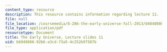 ```yaml
---
content_type: resource
description: This resource contains information regarding lecture 11.
file: null
file_location: /coursemedia/8-286-the-early-universe-fall-2013/b604808692b6a3cd73a54c252b97507b_MIT8_286F13_lec11.pdf
file_type: application/pdf
resourcetype: Document
title: The Early Universe, Lecture slides 11
uid: b6048086-92b6-a3cd-73a5-4c252b97507b
---
```


